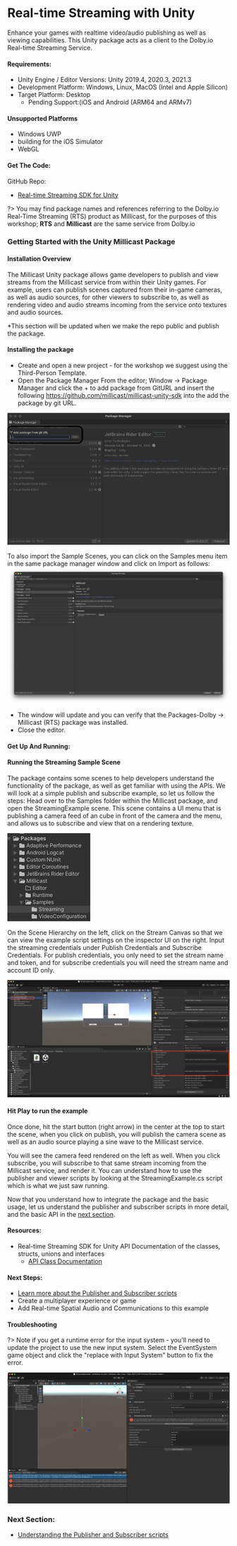 # Real-time Streaming with Unity

Enhance your games with realtime video/audio publishing as well as viewing capabilities. This Unity package acts as a client to the Dolby.io Real-time Streaming Service. 

#### Requirements:
* Unity Engine / Editor Versions: Unity 2019.4, 2020.3, 2021.3
* Development Platform: Windows, Linux, MacOS (Intel and Apple Silicon)
* Target Platform: Desktop
  * Pending Support:(iOS and Android (ARM64 and ARMv7)

#### Unsupported Platforms
* Windows UWP
* building for the iOS Simulator
* WebGL 


#### Get The Code:
GitHub Repo:
* [Real-time Streaming SDK for Unity](https://github.com/millicast/millicast-unity-sdk)

?> You may find package names and references referring to the Dolby.io Real-Time Streaming (RTS) product as Millicast, for the purposes of this workshop; **RTS** and **Millicast** are the same service from Dolby.io

### Getting Started with the Unity Millicast Package
#### Installation Overview
The Millicast Unity package allows game developers to publish and view streams from the Millicast service from within their Unity games. For example, users can publish scenes captured from their in-game cameras, as well as audio sources, for other viewers to subscribe to, as well as rendering video and audio streams incoming from the service onto textures and audio sources. 

*This section will be updated when we make the repo public and publish the package. 

#### Installing the package
  * Create and open a new project - for the workshop we suggest using the Third-Person Template.
  * Open the Package Manager From the editor; Window -> Package Manager and click the + to add package from GitURL and insert the following https://github.com/millicast/millicast-unity-sdk into the add the package by git URL. 

![Package Manager Screen](assets/package-manager.png)

To also import the Sample Scenes, you can click on the Samples menu item in the same package manager window and click on Import as follows: 
![Package Manager Screen](assets/package-mgr-samples.png)

  * The window will update and you can verify that the Packages-Dolby -> Millicast (RTS) package was installed.
  * Close the editor.

#### Get Up And Running:

#### Running the Streaming Sample Scene
The package contains some scenes to help developers understand the functionality of the package, as well as get familiar with using the APIs. We will look at a simple publish and subscribe example, so let us follow the steps:
Head over to the Samples folder within the Millicast package, and open the StreamingExample scene. This scene contains a UI menu that is publishing a camera feed of an cube in front of the camera and the menu, and allows us to subscribe and view that on a rendering texture. 

![Demos Scenes Screen](assets/demo-scenes.png)

On the Scene Hierarchy  on the left, click on the Stream Canvas so that we can view the example script settings on the inspector UI on the right. Input the streaming credentials under Publish Credentials  and Subscribe Credentials.  For publish credentials, you only need to set the stream name and token, and for subscribe credentials you will need the stream name and account ID only. 

![Package Manager Screen](assets/credentials.png)


#### Hit Play to run the example

Once done, hit the start button (right arrow) in the center at the top to start the scene, when you click on publish, you will publish the camera scene as well as an audio source playing a sine wave to the Millicast service. 



You will see the camera feed rendered on the left as well. When you click subscribe, you will subscribe to that same stream incoming from the Millicast service, and render it. 
You can understand how to use the publisher and viewer scripts by looking at the StreamingExample.cs  script which is what we just saw running.

Now that you understand how to integrate the package and the basic usage, let us understand the publisher and subscriber scripts in more detail, and the basic API in the [next section](content/unity-streaming/understanding-rts.md).



#### Resources:
* Real-time Streaming SDK for Unity API Documentation of the classes, structs, unions and interfaces 
  * [API Class Documentation](https://github.com/millicast/millicast-unity-sdk/blob/main/Documentation/html/annotated.html)


#### Next Steps:
* [Learn more about the Publisher and Subscriber scripts](content/unity-streaming/understanding-rts.md)
* Create a multiplayer experience or game
* Add Real-time Spatial Audio and Communications to this example


#### Troubleshooting
?> Note if you get a runtime error for the input system - you'll need to update the project to use the new input system.   Select the EventSystem game object and click the "replace with Input System" button to fix the error.

![Error Screen](assets/input-mode-error.png)

 
### Next Section:
* [Understanding the Publisher and Subscriber scripts](content/unity-streaming/understanding-rts.md)
